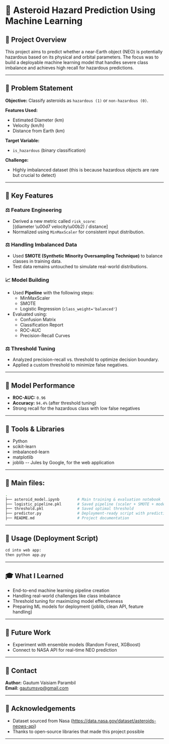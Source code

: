 # 🚀 Asteroid Hazard Prediction Using Machine Learning

## 📅 Project Overview
This project aims to predict whether a near-Earth object (NEO) is potentially hazardous based on its physical and orbital parameters. 
The focus was to build a deployable machine learning model that handles severe class imbalance and achieves high recall for hazardous predictions.

---

## 🔎 Problem Statement
**Objective:** Classify asteroids as `hazardous (1)` or `non-hazardous (0)`.

**Features Used:**
- Estimated Diameter (km)
- Velocity (km/h)
- Distance from Earth (km)

**Target Variable:**
- `is_hazardous` (binary classification)

**Challenge:**
- Highly imbalanced dataset (this is because hazardous objects are rare but crucial to detect)

---

## 🚀 Key Features

### ⚖️ Feature Engineering
- Derived a new metric called `risk_score`:  
  \[(diameter \u00d7 velocity\u00b2) / distance\]
- Normalized using `MinMaxScaler` for consistent input distribution.

### ⚖️ Handling Imbalanced Data
- Used **SMOTE (Synthetic Minority Oversampling Technique)** to balance classes in training data.
- Test data remains untouched to simulate real-world distributions.

### 📈 Model Building
- Used **Pipeline** with the following steps:
  - MinMaxScaler
  - SMOTE
  - Logistic Regression (`class_weight='balanced'`)
- Evaluated using:
  - Confusion Matrix
  - Classification Report
  - ROC-AUC
  - Precision-Recall Curves

### ⚖️ Threshold Tuning
- Analyzed precision-recall vs. threshold to optimize decision boundary.
- Applied a custom threshold to minimize false negatives.

---

## 🚀 Model Performance
- **ROC-AUC:** `0.96`
- **Accuracy:** `94.4%` (after threshold tuning)
- Strong recall for the hazardous class with low false negatives

---

## 🔧 Tools & Libraries
- Python 
- scikit-learn
- imbalanced-learn
- matplotlib
- joblib
-- Jules by Google, for the web application

---

## 📁 Main files: 
```bash
.
├── asteroid_model.ipynb        # Main training & evaluation notebook
├── logistic_pipeline.pkl       # Saved pipeline (scaler + SMOTE + model)
├── threshold.pkl               # Saved optimal threshold
├── predictor.py                # Deployment-ready script with prediction function
├── README.md                   # Project documentation
```

---

## 🚀 Usage (Deployment Script)

```python
cd into web app:
then python app.py
```

---

## 🎓 What I Learned
- End-to-end machine learning pipeline creation
- Handling real-world challenges like class imbalance
- Threshold tuning for maximizing model effectiveness
- Preparing ML models for deployment (joblib, clean API, feature handling)

---

## 🙌 Future Work
- Experiment with ensemble models (Random Forest, XGBoost)
- Connect to NASA API for real-time NEO prediction

---

## 📢 Contact
**Author:** Gautum Vaisiam Parambil  
**Email:** gautumsvp@gmail.com


---

## 💊 Acknowledgements
- Dataset sourced from Nasa (https://data.nasa.gov/dataset/asteroids-neows-api)
- Thanks to open-source libraries that made this project possible

---

